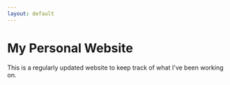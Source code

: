 ```yaml
---
layout: default
---
```


# My Personal Website

This is a regularly updated website to keep track of what I've been working on.
